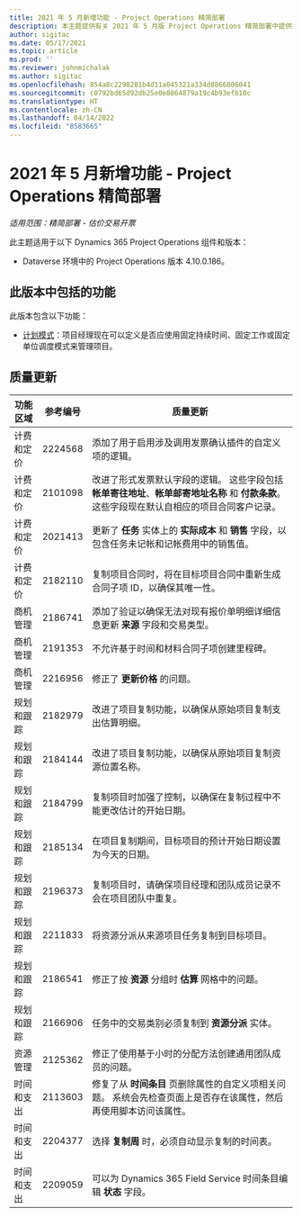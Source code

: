 ```yaml
---
title: 2021 年 5 月新增功能 - Project Operations 精简部署
description: 本主题提供有关 2021 年 5 月版 Project Operations 精简部署中提供的质量更新的信息。
author: sigitac
ms.date: 05/17/2021
ms.topic: article
ms.prod: ''
ms.reviewer: johnmichalak
ms.author: sigitac
ms.openlocfilehash: 854a8c2290281b4d11a045321a334d8866806041
ms.sourcegitcommit: c0792bd65d92db25e0e8864879a19c4b93efb10c
ms.translationtype: HT
ms.contentlocale: zh-CN
ms.lasthandoff: 04/14/2022
ms.locfileid: "8583665"
---
```

# <a name="whats-new-may-2021---project-operations-lite-deployment"></a>2021 年 5 月新增功能 - Project Operations 精简部署

_适用范围：精简部署 - 估价交易开票_

此主题适用于以下 Dynamics 365 Project Operations 组件和版本：

   - Dataverse 环境中的 Project Operations 版本 4.10.0.186。

## <a name="features-included-in-this-release"></a>此版本中包括的功能

此版本包含以下功能：

- [计划模式](../../project-management/scheduling-modes.md)：项目经理现在可以定义是否应使用固定持续时间、固定工作或固定单位调度模式来管理项目。

## <a name="quality-updates"></a>质量更新

| **功能区域** | **参考编号** | **质量更新** |
| --- | --- | --- |
| 计费和定价 | 2224568 | 添加了用于启用涉及调用发票确认插件的自定义项的逻辑。 |
| 计费和定价 | 2101098 | 改进了形式发票默认字段的逻辑。 这些字段包括 **帐单寄往地址**、**帐单邮寄地址名称** 和 **付款条款**。 这些字段现在默认自相应的项目合同客户记录。 |
| 计费和定价 | 2021413 | 更新了 **任务** 实体上的 **实际成本** 和 **销售** 字段，以包含任务未记帐和记帐费用中的销售值。 |
| 计费和定价 | 2182110 | 复制项目合同时，将在目标项目合同中重新生成合同子项 ID，以确保其唯一性。 |
| 商机管理 | 2186741 | 添加了验证以确保无法对现有报价单明细详细信息更新 **来源** 字段和交易类型。 |
| 商机管理 | 2191353 | 不允许基于时间和材料合同子项创建里程碑。 |
| 商机管理 | 2216956 | 修正了 **更新价格** 的问题。 |
| 规划和跟踪 | 2182979 | 改进了项目复制功能，以确保从原始项目复制支出估算明细。 |
| 规划和跟踪 | 2184144 | 改进了项目复制功能，以确保从原始项目复制资源位置名称。 |
| 规划和跟踪 | 2184799 | 复制项目时加强了控制，以确保在复制过程中不能更改估计的开始日期。 |
| 规划和跟踪 | 2185134 | 在项目复制期间，目标项目的预计开始日期设置为今天的日期。 |
| 规划和跟踪 | 2196373 | 复制项目时，请确保项目经理和团队成员记录不会在项目团队中重复。 |
| 规划和跟踪 | 2211833 | 将资源分派从来源项目任务复制到目标项目。 |
| 规划和跟踪 | 2186541 | 修正了按 **资源** 分组时 **估算** 网格中的问题。 |
| 规划和跟踪 | 2166906 | 任务中的交易类别必须复制到 **资源分派** 实体。 |
| 资源管理 | 2125362 | 修正了使用基于小时的分配方法创建通用团队成员的问题。 |
| 时间和支出 | 2113603 | 修复了从 **时间条目** 页删除属性的自定义项相关问题。 系统会先检查页面上是否存在该属性，然后再使用脚本访问该属性。 |
| 时间和支出 | 2204377 | 选择 **复制周** 时，必须自动显示复制的时间表。 |
| 时间和支出 | 2209059 | 可以为 Dynamics 365 Field Service 时间条目编辑 **状态** 字段。 |
